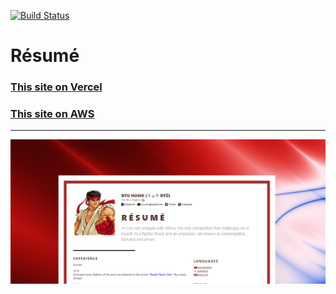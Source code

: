 [![Build Status](https://travis-ci.org/AlexandrKarpachov/homepage.svg?branch=master)](https://travis-ci.org/AlexandrKarpachov/homepage)


# Résumé
 
 ### [This site on Vercel](https://homepage-5mthys1m6.now.sh/)
 ### [This site on AWS](http://aleksandrkarpachov.com-production.s3-website.eu-north-1.amazonaws.com)
 
 ****

 <img src="assets\images\preview.png">
